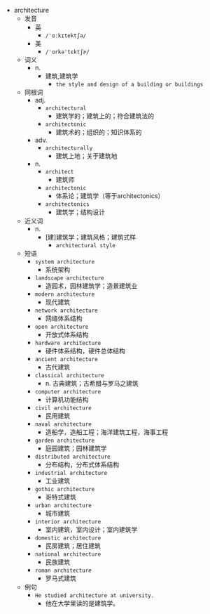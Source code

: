 - architecture
  - 发音
    - 英
      - `/'ɑːkɪtektʃə/`
    - 美
      - `/'ɑrkə'tɛktʃɚ/`
  - 词义
    - n.
      - 建筑,建筑学
        - `the style and design of a building or buildings`
  - 同根词
    - adj.
      - `architectural`
        - 建筑学的；建筑上的；符合建筑法的
      - `architectonic`
        - 建筑术的；组织的；知识体系的
    - adv.
      - `architecturally`
        - 建筑上地；关于建筑地
    - n.
      - `architect`
        - 建筑师
      - `architectonic`
        - 体系论；建筑学（等于architectonics）
      - `architectonics`
        - 建筑学；结构设计
  - 近义词
    - n.
      - [建]建筑学；建筑风格；建筑式样
        - `architectural style`
  - 短语
    - `system architecture`
      - 系统架构 
    - `landscape architecture`
      - 造园术，园林建筑学；造景建筑业 
    - `modern architecture`
      - 现代建筑 
    - `network architecture`
      - 网络体系结构 
    - `open architecture`
      - 开放式体系结构 
    - `hardware architecture`
      - 硬件体系结构，硬件总体结构 
    - `ancient architecture`
      - 古代建筑 
    - `classical architecture`
      - n. 古典建筑；古希腊与罗马之建筑 
    - `computer architecture`
      - 计算机功能结构 
    - `civil architecture`
      - 民用建筑 
    - `naval architecture`
      - 造船学，造船工程；海洋建筑工程，海事工程 
    - `garden architecture`
      - 庭园建筑；园林建筑学 
    - `distributed architecture`
      - 分布结构，分布式体系结构 
    - `industrial architecture`
      - 工业建筑 
    - `gothic architecture`
      - 哥特式建筑 
    - `urban architecture`
      - 城市建筑 
    - `interior architecture`
      - 室内建筑，室内设计；室内建筑学 
    - `domestic architecture`
      - 民房建筑；居住建筑 
    - `national architecture`
      - 民族建筑 
    - `roman architecture`
      - 罗马式建筑 
  - 例句
    - `He studied architecture at university.`
      - 他在大学里读的是建筑学。

